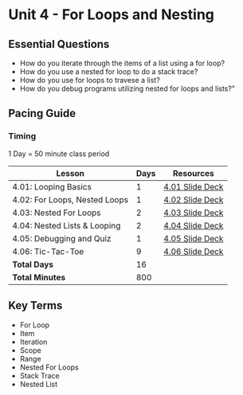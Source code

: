 # Unit 4 - For Loops and Nesting

## Essential Questions

* How do you iterate through the items of a  list using a for loop?
* How do you use a nested for loop to do a stack trace?
* How do you use for loops to travese a list?
* How do you debug programs utilizing nested for loops and lists?"

## Pacing Guide

### Timing

1 Day = 50 minute class period

| Lesson | Days | Resources |
| ------ | ---- | ----------|
| 4.01: Looping Basics | 1 | [4.01 Slide Deck] |
| 4.02: For Loops, Nested Loops  | 1 | [4.02 Slide Deck] |
| 4.03: Nested For Loops | 2 | [4.03 Slide Deck] |
| 4.04: Nested Lists & Looping | 2 | [4.04 Slide Deck] |
| 4.05: Debugging and Quiz | 1 | [4.05 Slide Deck] |
| 4.06: Tic-Tac-Toe | 9 | [4.06 Slide Deck] |
| **Total Days** | 16 | |
| **Total Minutes** | 800 | |

## Key Terms

* For Loop
* Item
* Iteration
* Scope
* Range
* Nested For Loops
* Stack Trace
* Nested List

[4.01 Slide Deck]: https://github.com/TEALSK12/2nd-semester-introduction-to-computer-science/raw/master/units/4_unit/slidedecks/Intro%20Python%204.01%20TEALS.pptx
[4.02 Slide Deck]: https://github.com/TEALSK12/2nd-semester-introduction-to-computer-science/raw/master/units/4_unit/slidedecks/Intro%20Python%204.02%20TEALS.pptx
[4.03 Slide Deck]: https://github.com/TEALSK12/2nd-semester-introduction-to-computer-science/raw/master/units/4_unit/slidedecks/Intro%20Python%204.03%20TEALS.pptx
[4.04 Slide Deck]: https://github.com/TEALSK12/2nd-semester-introduction-to-computer-science/raw/master/units/4_unit/slidedecks/Intro%20Python%204.04%20TEALS.pptx
[4.05 Slide Deck]: https://github.com/TEALSK12/2nd-semester-introduction-to-computer-science/raw/master/units/4_unit/slidedecks/Intro%20Python%204.05%20TEALS.pptx
[4.06 Slide Deck]: https://github.com/TEALSK12/2nd-semester-introduction-to-computer-science/raw/master/units/4_unit/slidedecks/Intro%20Python%204.06%20TEALS.pptx
